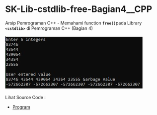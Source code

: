 # SK-Lib-cstdlib-free-Bagian4__CPP
Arsip Pemrograman C++ - Memahami function <code><b>free()</b></code>pada Library <code><b>&lt;cstdlib></b></code> di Pemrograman C++ (Bagian 4)<br><br>
<img src="https://github.com/RizkyKhapidsyah/SK-Lib-cstdlib-free-Bagian4__CPP/blob/master/SK-Lib-cstdlib-free-Bagian4__CPP/x64/result/001.JPG"><br><br>
Lihat Source Code : <br>
- <a href="https://github.com/RizkyKhapidsyah/SK-Lib-cstdlib-free-Bagian4__CPP/blob/master/SK-Lib-cstdlib-free-Bagian4__CPP/Source.cpp">Program</a>
